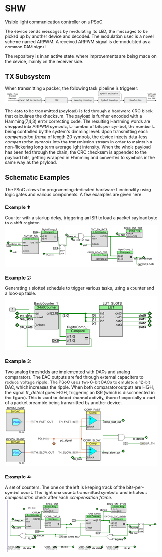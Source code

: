 # SHW
Visible light communication controller on a PSoC.

The device sends messages by modulating its LED, the messages to be picked up by another device and decoded. The modulation used is a novel scheme named ARPWM. A received ARPWM signal is de-modulated as a common PAM signal.

The repository is in an active state, where improvements are being made on the device, mainly on the receiver side.

## TX Subsystem
When transmitting a packet, the following task pipeline is triggerer:
![alt text](images/tx/tx_tasks4.PNG?raw=true "Transmission task pipeline")

The data to be transmitted (payload) is fed through a hardware CRC block that calculates the checksum. The payload is further encoded with a Hamming(7,4,3) error correcting code. The resulting Hamming words are chopped into ARPWM symbols, L-number of bits per symbol, the number L being controlled by the system's dimming level. Upon transmitting each *compensation frame* of length 20 symbols, the device injects data-less *compensation symbols* into the transmission stream in order to maintain a non-flickering long-term average light intensity. When the whole payload has been fed through the chain, the CRC checksum is appended to the payload bits, getting wrapped in Hamming and converted to symbols in the same way as the payload.

## Schematic Examples
The PSoC allows for programming dedicated hardware funcionality using logic gates and various components. A few examples are given here.

### Example 1:
Counter with a startup delay, triggering an ISR to load a packet payload byte to a shift register.
![alt text](images/cnt1.png?raw=true "Counter with startup delay")

### Example 2:
Generating a slotted schedule to trigger various tasks, using a counter and a look-up table.
![alt text](images/slots.PNG?raw=true "Slotted schedule")

### Example 3:
Two analog thresholds are implemented with DACs and analog comparators. The DAC outputs are fed through external capacitors to reduce voltage ripple. The PSoC uses two 8-bit DACs to emulate a 12-bit DAC, which increases the ripple. When both comparator outputs are HIGH, the signal *th_detect* goes HIGH, triggering an ISR (which is disconnected in the figure). This is used to detect channel activity, thereof especially a start of a packet preamble being transmitted by another device.
![alt text](images/th.PNG?raw=true "Thresholds")

### Example 4:
A set of counters. The one on the left is keeping track of the bits-per-symbol count. The right one counts transmitted symbols, and initiates a *compensation* check after each *compensation frame*.
![alt text](images/tx_schem_cnt_sym.png?raw=true "Thresholds")
